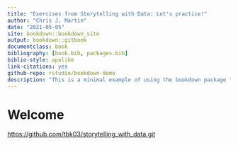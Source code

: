 ```yaml
--- 
title: "Exercises from Storytelling with Data: Let's practice!"
author: "Chris J. Martin"
date: "2021-05-05"
site: bookdown::bookdown_site
output: bookdown::gitbook
documentclass: book
bibliography: [book.bib, packages.bib]
biblio-style: apalike
link-citations: yes
github-repo: rstudio/bookdown-demo
description: "This is a minimal example of using the bookdown package to write a book. The output format for this example is bookdown::gitbook."
---
```

# Welcome
https://github.com/tbk03/storytelling_with_data.git 


